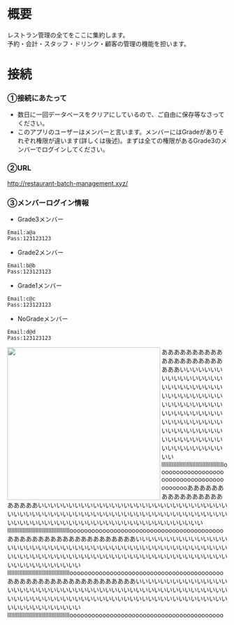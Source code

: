 # 概要
レストラン管理の全てをここに集約します。<br>予約・会計・スタッフ・ドリンク・顧客の管理の機能を担います。

# 接続
### ①接続にあたって
- 数日に一回データベースをクリアにしているので、ご自由に保存等なさってください。
- このアプリのユーザーはメンバーと言います。メンバーにはGradeがありそれぞれ権限が違います(詳しくは後述)。まずは全ての権限があるGrade3のメンバーでログインしてください。

### ②URL
http://restaurant-batch-management.xyz/
### ③メンバーログイン情報
- Grade3メンバー
```
Email:a@a
Pass:123123123
```
- Grade2メンバー
```
Email:b@b
Pass:123123123
```
- Grade1メンバー
```
Email:c@c
Pass:123123123
```
- NoGradeメンバー
```
Email:d@d
Pass:123123123
```


<img src="https://gyazo.com/dbd924c43688f00c84f9a379721a47dd/raw" width="350px" align="left">あああああああああああああああああああああああいいいいいいいいいいいいいいいいいいいいいいいいいいいいいいいいいいいいいいいいいいいいいいいいいいいいいいいいいいいいいいいいいいいいいいいいいいいいいいいいいいいいいいいいいいいいいいいいいいいllllllllllllllllllllllllllllllllllllllllllooooooooooooooooooooooooooooooooooooooooooあああああああああああああああああああああいいいいいいいいいいいいいいいいいいいいいいいいいいいいいいいいいいいいいいいいいいいいいいいいいいいいいいいいいいいいいいいいいいいいいいいいいいいいいいいいいいいいいいいいいいいいいいいいいいいllllllllllllllllllllllllllllllllllllllllllooooooooooooooooooooooooooooooooooooooooooあああああああああああああああああああああいいいいいいいいいいいいいいいいいいいいいいいいいいいいいいいいいいいいいいいいいいいいいいいいいいいいいいいいいいいいいいいいいいいいいいいいいいいいいいいいいいいいいいいいいいいいいいいいいいいllllllllllllllllllllllllllllllllllllllllllooooooooooooooooooooooooooooooooooooooooooあああああああああああああああああああああいいいいいいいいいいいいいいいいいいいいいいいいいいいいいいいいいいいいいいいいいいいいいいいいいいいいいいいいいいいいいいいいいいいいいいいいいいいいいいいいいいいいいいいいいいいいいいいいいいいlllllllllllllllllllllllllllllllllllllllllloooooooooooooooooooooooooooooooooooooooooo

